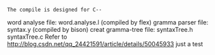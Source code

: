     The compile is designed for C--
word analyse file:
    word.analyse.l (compiled by flex)
gramma parser file:
    syntax.y (compiled by bison)
creat gramma-tree file:
    syntaxTree.h
    syntaxTree.c
Refer to http://blog.csdn.net/qq_24421591/article/details/50045933
just a test
